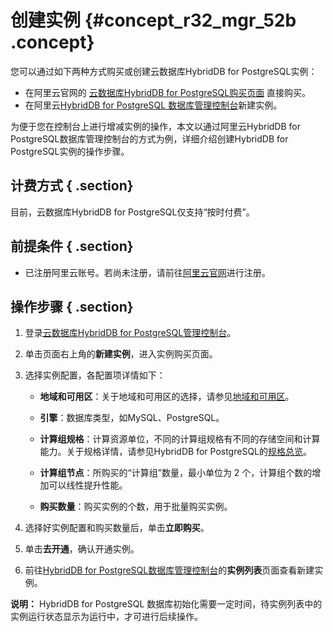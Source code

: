 # 创建实例 {#concept_r32_mgr_52b .concept}

您可以通过如下两种方式购买或创建云数据库HybridDB for PostgreSQL实例：

-   在阿里云官网的 [云数据库HybridDB for PostgreSQL购买页面](https://common-buy.aliyun.com/?commodityCode=GreenplumPost#/buy) 直接购买。
-   在阿里云[HybridDB for PostgreSQL 数据库管理控制台](https://gpdb.console.aliyun.com/?spm=5176.2020520001.1001.3.mXP07t#/gpdbList/basic/cn-beijing/normal)新建实例。

为便于您在控制台上进行增减实例的操作，本文以通过阿里云HybridDB for PostgreSQL数据库管理控制台的方式为例，详细介绍创建HybridDB for PostgreSQL实例的操作步骤。

## 计费方式 { .section}

目前，云数据库HybridDB for PostgreSQL仅支持“按时付费”。

## 前提条件 { .section}

-   已注册阿里云账号。若尚未注册，请前往[阿里云官网](http://www.aliyun.com/)进行注册。

## 操作步骤 { .section}

1.  登录[云数据库HybridDB for PostgreSQL管理控制台](https://gpdb.console.aliyun.com)。
2.  单击页面右上角的**新建实例**，进入实例购买页面。
3.  选择实例配置，各配置项详情如下：

    -   **地域和可用区**：关于地域和可用区的选择，请参见[地域和可用区](https://help.aliyun.com/document_detail/40654.html)。

    -   **引擎**：数据库类型，如MySQL、PostgreSQL。

    -   **计算组规格**：计算资源单位，不同的计算组规格有不同的存储空间和计算能力。关于规格详情，请参见HybridDB for PostgreSQL的[规格总览](../../../../intl.zh-CN/产品简介/实例规格.md#)。

    -   **计算组节点**：所购买的“计算组”数量，最小单位为 2 个，计算组个数的增加可以线性提升性能。

    -   **购买数量**：购买实例的个数，用于批量购买实例。

4.  选择好实例配置和购买数量后，单击**立即购买**。

5.  单击**去开通**，确认开通实例。

6.  前往[HybridDB for PostgreSQL数据库管理控制台](https://gpdb.console.aliyun.com/#/gpdbList/basic/cn-hangzhou/normal)的**实例列表**页面查看新建实例。


**说明：** HybridDB for PostgreSQL 数据库初始化需要一定时间，待实例列表中的实例运行状态显示为运行中，才可进行后续操作。

